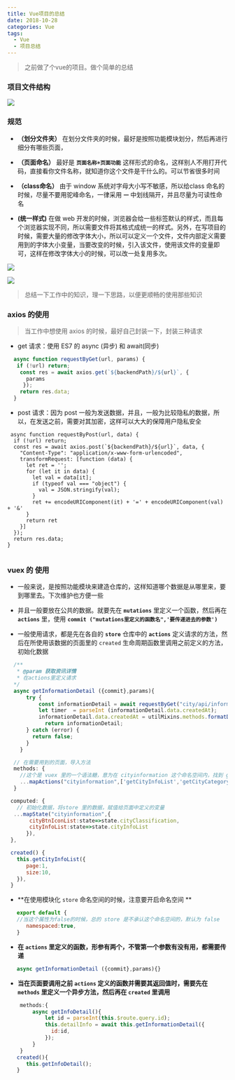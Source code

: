```yaml
---
title: Vue项目的总结
date: 2018-10-28
categories: Vue
tags: 
  - Vue
  - 项目总结
---
```


> 之前做了个vue的项目。做个简单的总结

<!-- more -->

### 项目文件结构

![](https://i.imgur.com/pBWf3KW.png)


### 规范

- **（划分文件夹）** 在划分文件夹的时候，最好是按照功能模块划分，然后再进行细分有哪些页面，

- **（页面命名）** 最好是 **`页面名称+页面功能`** 这样形式的命名，这样别人不用打开代码，直接看你文件名称，就知道你这个文件是干什么的。可以节省很多时间

- **（class命名）** 由于 window 系统对字母大小写不敏感，所以给class 命名的时候，尽量不要用驼峰命名，一律采用 **`一`** 中划线隔开，并且尽量为可读性命名

- **(统一样式)** 在做 web 开发的时候，浏览器会给一些标签默认的样式，而且每个浏览器实现不同，所以需要文件将其格式成统一的样式。另外，在写项目的时候，需要大量的修改字体大小，所以可以定义一个文件，文件内部定义需要用到的字体大小变量，当要改变的时候，引入该文件，使用该文件的变量即可，这样在修改字体大小的时候，可以改一处复用多次。

![](https://i.imgur.com/EcqS8Hw.png)

![](https://i.imgur.com/6SOPwHp.png)


> 总结一下工作中的知识，理一下思路，以便更顺畅的使用那些知识


### axios 的使用

> 当工作中想使用 axios 的时候，最好自己封装一下，封装三种请求

- get 请求：使用 ES7 的 async (异步) 和 await(同步)

```javascript
  async function requestByGet(url, params) {
   if (!url) return;
    const res = await axios.get(`${backendPath}/${url}`, {
      params
     });
    return res.data;
  }

```

- post 请求：因为 post 一般为发送数据，并且，一般为比较隐私的数据，所以，在发送之前，需要对其加密，这样可以大大的保障用户隐私安全

```javascrpt
 async function requestByPost(url, data) {
  if (!url) return;
  const res = await axios.post(`${backendPath}/${url}`, data, {
    "Content-Type": "application/x-www-form-urlencoded",
    transformRequest: [function (data) {
      let ret = '';
      for (let it in data) {
        let val = data[it];
        if (typeof val === "object") {
          val = JSON.stringify(val);
        }
        ret += encodeURIComponent(it) + '=' + encodeURIComponent(val) + '&'
      }
      return ret
    }]
  });
  return res.data;
}
 
```

### vuex 的 使用

- 一般来说，是按照功能模块来建造仓库的，这样知道哪个数据是从哪里来，要到哪里去。下次维护也方便一些

- 并且一般要放在公共的数据。就要先在 **`mutations`** 里定义一个函数，然后再在 **`actions`** 里，使用 **`commit ("mutations里定义的函数名",'要传递进去的参数')`**

- 一般使用请求，都是先在各自的 **`store`** 仓库中的 **`actions`** 定义请求的方法，然后在所使用该数据的页面里的 `created` 生命周期函数里调用之前定义的方法，初始化数据

```javascript
  /**
   * @param 获取资讯详情
   * 在actions里定义请求
  */
  async getInformationDetail ({commit},params){
      try {
          const informationDetail = await requestByGet("city/api/information/info",params);
          let timer  = parseInt (informationDetail.data.createdAt);
          informationDetail.data.createdAt = utilMixins.methods.formatDateByTimeStamp(timer)
            return informationDetail;
      } catch (error) {
        return false;
      }
    }
```

```javascript
  // 在需要用到的页面，导入方法
  methods: {
    //这个是 vuex 里的一个语法糖，意为在 cityinformation 这个命名空间内，找到 getCityInfoList 和 getCityCategory 这两个函数
    ...mapActions("cityinformation",['getCityInfoList','getCityCategory'])
  }

 computed: {
   // 初始化数据，将store 里的数据，赋值给页面中定义的变量
  ...mapState("cityinformation",{
       cityBtnIconList:state=>state.cityClassification,
       cityInfoList:state=>state.cityInfoList
      }),
 },

 created() {
   this.getCityInfoList({
      page:1,
      size:10,
   }),
 }
```

- **在使用模块化 `store` 命名空间的时候，注意要开启命名空间 **

```javascript
   export default {
   //当这个属性为false的时候，总的 store 是不承认这个命名空间的，默认为 false   
      namespaced:true,
   }
```

- **在 `actions` 里定义的函数，形参有两个，不管第一个参数有没有用，都需要传递**

```javascript
   async getInformationDetail ({commit},params){}
```

- **当在页面要调用之前 `actions` 定义的函数并需要其返回值时，需要先在 `methods` 里定义一个异步方法，然后再在 `created` 里调用**

```javascript
    methods:{
        async getInfoDetail(){
            let id = parseInt(this.$route.query.id);
            this.detailInfo = await this.getInformationDetail({
              id:id,
            });
        }
    }
   created(){
      this.getInfoDetail();
   }
```